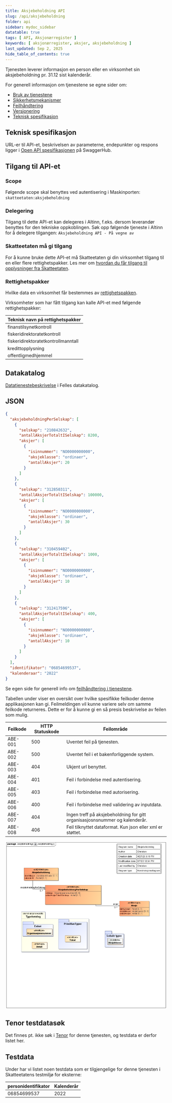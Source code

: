 ```yaml
---
title: Aksjebeholdning API
slug: /api/aksjebeholdning
folder: api
sidebar: mydoc_sidebar
datatable: true
tags: [ API, Aksjonærregister ]
keywords: [ aksjonærregister, aksjer, aksjebeholdning ]
last_updated: Sep 2, 2025
hide_table_of_contents: true
---
```


<Summary>Tjenesten leverer informasjon en person eller en virksomhet sin aksjebeholdning pr. 31.12 sist kalenderår.</Summary>

<Tabs underline={true}>
<TabItem headerText="Om tjenesten" itemKey="itemKey-1" default>

For generell informasjon om tjenestene se egne sider om:

* [Bruk av tjenestene](../om/bruk.md)
* [Sikkerhetsmekanismer](../om/sikkerhet.md)
* [Feilhåndtering](../om/feil.md)
* [Versjonering](../om/versjoner.md)
* [Teknisk spesifikasjon](../om/tekniskspesifikasjon.md)

## Teknisk spesifikasjon

URL-er til API-et, beskrivelsen av parameterne, endepunkter og respons ligger i [Open API spesifikasjonen](https://app.swaggerhub.com/apis/skatteetaten/aksjebeholdning-api) på SwaggerHub.

## Tilgang til API-et

### Scope
Følgende scope skal benyttes ved autentisering i Maskinporten: `skatteetaten:aksjebeholdning`

### Delegering
Tilgang til dette API-et kan delegeres i Altinn, f.eks. dersom leverandør benyttes for den tekniske oppkoblingen. Søk
opp følgende tjeneste i Altinn for å delegere tilgangen: `Aksjebeholdning API - På vegne av`

### Skatteetaten må gi tilgang
For å kunne bruke dette API-et må Skatteetaten gi din virksomhet tilgang til en eller flere rettighetspakker. Les mer om [hvordan du får tilgang til opplysninger fra Skatteetaten](https://www.skatteetaten.no/deling/).

### Rettighetspakker
Hvilke data en virksomhet får bestemmes av [rettighetspakken](../om/rettighetspakker.md).

Virksomheter som har fått tilgang kan kalle API-et med følgende rettighetspakker:

| Teknisk navn på rettighetspakker    |	
|-------------------------------------|
| finanstilsynetkontroll |
| fiskeridirektoratetkontroll |
| fiskeridirektoratetkontrollmanntall |
| kredittopplysning |
| offentligmedhjemmel |

## Datakatalog

[Datatjenestebeskrivelse](https://data.norge.no/dataservices/4d2ef08d-b2bb-3d66-af16-449784e58149) i Felles datakatalog.

</TabItem>
<TabItem headerText="Eksempler" itemKey="itemKey-2"> 

## JSON

```json
{
  "aksjebeholdningPerSelskap": [
    {
      "selskap": "210842632",
      "antallAksjerTotaltISelskap": 8200,
      "aksjer": [
        {
          "isinnummer": "NO0000000000",
          "aksjeklasse": "ordinaer",
          "antallAksjer": 20
        }
      ]
    },
    {
      "selskap": "312850311",
      "antallAksjerTotaltISelskap": 100000,
      "aksjer": [
        {
          "isinnummer": "NO0000000000",
          "aksjeklasse": "ordinaer",
          "antallAksjer": 30
        }
      ]
    },
    {
      "selskap": "310459402",
      "antallAksjerTotaltISelskap": 1000,
      "aksjer": [
        {
          "isinnummer": "NO0000000000",
          "aksjeklasse": "ordinaer",
          "antallAksjer": 10
        }
      ]
    },
    {
      "selskap": "312417596",
      "antallAksjerTotaltISelskap": 400,
      "aksjer": [
        {
          "isinnummer": "NO0000000000",
          "aksjeklasse": "ordinaer",
          "antallAksjer": 10
        }
      ]
    }
  ],
  "identifikator": "06854699537",
  "kalenderaar": "2022"
}
```

</TabItem>
<TabItem headerText="Feilkoder" itemKey="itemKey-3">

Se egen side for generell info om [feilhåndtering i tjenestene](../om/feil.md).

Tabellen under viser en oversikt over hvilke spesifikke feilkoder denne applikasjonen kan gi. Feilmeldingen vil kunne variere selv om samme feilkode returneres. Dette er for å kunne gi en så presis beskrivelse av feilen som mulig.

| Feilkode | HTTP Statuskode | Feilområde                                                                  |
|----------|-----------------|-----------------------------------------------------------------------------|
| ABE-001  | 500             | Uventet feil på tjenesten.                                                  |
| ABE-002  | 500             | Uventet feil i et bakenforliggende system.                                  |
| ABE-003  | 404             | Ukjent url benyttet.                                                        |
| ABE-004  | 401             | Feil i forbindelse med autentisering.                                       |
| ABE-005  | 403             | Feil i forbindelse med autorisering.                                        |
| ABE-006  | 400             | Feil i forbindelse med validering av inputdata.                             |
| ABE-007  | 404             | Ingen treff på aksjebeholdning for gitt organisasjosnsnummer og kalenderår. |
| ABE-008  | 406             | Feil tilknyttet dataformat. Kun json eller xml er støttet.                  |

</TabItem>
<TabItem headerText="Informasjonsmodell" itemKey="itemKey-4">

[![Aksjebeholdning](../../static/download/Informasjonsmodell_Aksjebeholdning.png)](../../static/download/Informasjonsmodell_Aksjebeholdning.png)

</TabItem>
<TabItem headerText="Test" itemKey="itemKey-5">

## Tenor testdatasøk

Det finnes pt. ikke søk i [Tenor](../test/tenor.md) for denne tjenesten, og testdata er derfor listet her.

## Testdata

Under har vi listet noen testdata som er tilgjengelige for denne tjenesten i Skatteetatens testmiljø for eksterne:

| personidentifikator | Kalenderår |
|---------------------|------------|
| 06854699537         | 2022       |

</TabItem>
</Tabs>
